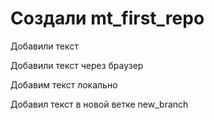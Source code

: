 # Создали mt_first_repo

Добавили текст

Добавили текст через браузер

Добавим текст локально

Добавил текст в новой ветке new_branch